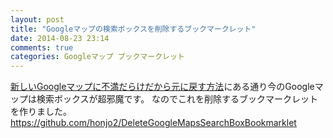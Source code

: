 ```yaml
---
layout: post
title: "Googleマップの検索ボックスを削除するブックマークレット"
date: 2014-08-23 23:14
comments: true
categories: Googleマップ ブックマークレット
---
```


[新しいGoogleマップに不満だらけだから元に戻す方法](http://wakarukoto.com/?p=9306)にある通り今のGoogleマップは検索ボックスが超邪魔です。
なのでこれを削除するブックマークレットを作りました。
https://github.com/honjo2/DeleteGoogleMapsSearchBoxBookmarklet
